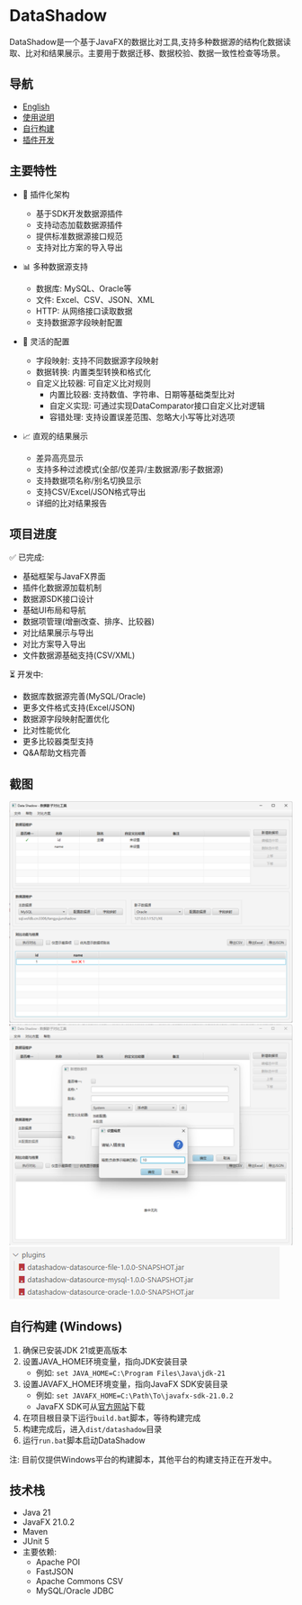 # DataShadow

DataShadow是一个基于JavaFX的数据比对工具,支持多种数据源的结构化数据读取、比对和结果展示。主要用于数据迁移、数据校验、数据一致性检查等场景。

## 导航
- [English](README_en.md)
- [使用说明](docs/使用说明.md)
- [自行构建](docs/自行构建.md)
- [插件开发](docs/插件开发.md)

## 主要特性

- 🔌 插件化架构
  - 基于SDK开发数据源插件
  - 支持动态加载数据源插件
  - 提供标准数据源接口规范
  - 支持对比方案的导入导出

- 📊 多种数据源支持 
  - 数据库: MySQL、Oracle等
  - 文件: Excel、CSV、JSON、XML
  - HTTP: 从网络接口读取数据
  - 支持数据源字段映射配置

- 🔧 灵活的配置
  - 字段映射: 支持不同数据源字段映射
  - 数据转换: 内置类型转换和格式化
  - 自定义比较器: 可自定义比对规则
    - 内置比较器: 支持数值、字符串、日期等基础类型比对
    - 自定义实现: 可通过实现DataComparator接口自定义比对逻辑
    - 容错处理: 支持设置误差范围、忽略大小写等比对选项

- 📈 直观的结果展示
  - 差异高亮显示
  - 支持多种过滤模式(全部/仅差异/主数据源/影子数据源)
  - 支持数据项名称/别名切换显示
  - 支持CSV/Excel/JSON格式导出
  - 详细的比对结果报告

## 项目进度

✅ 已完成:
- 基础框架与JavaFX界面
- 插件化数据源加载机制
- 数据源SDK接口设计
- 基础UI布局和导航
- 数据项管理(增删改查、排序、比较器)
- 对比结果展示与导出
- 对比方案导入导出
- 文件数据源基础支持(CSV/XML)

⏳ 开发中:
- 数据库数据源完善(MySQL/Oracle)
- 更多文件格式支持(Excel/JSON)
- 数据源字段映射配置优化
- 比对性能优化
- 更多比较器类型支持
- Q&A帮助文档完善

## 截图

![主界面](screenshots/homepage.png)
![数据项比较器](screenshots/data_comparator.png)
![插件管理](screenshots/plugins_demo.png)

## 自行构建 (Windows)

1. 确保已安装JDK 21或更高版本
2. 设置JAVA_HOME环境变量，指向JDK安装目录
   - 例如: `set JAVA_HOME=C:\Program Files\Java\jdk-21`
3. 设置JAVAFX_HOME环境变量，指向JavaFX SDK安装目录
   - 例如: `set JAVAFX_HOME=C:\Path\To\javafx-sdk-21.0.2`
   - JavaFX SDK可从[官方网站](https://gluonhq.com/products/javafx/)下载
4. 在项目根目录下运行`build.bat`脚本，等待构建完成
5. 构建完成后，进入`dist/datashadow`目录
6. 运行`run.bat`脚本启动DataShadow

注: 目前仅提供Windows平台的构建脚本，其他平台的构建支持正在开发中。

## 技术栈

- Java 21
- JavaFX 21.0.2 
- Maven
- JUnit 5
- 主要依赖:
  - Apache POI
  - FastJSON 
  - Apache Commons CSV
  - MySQL/Oracle JDBC
